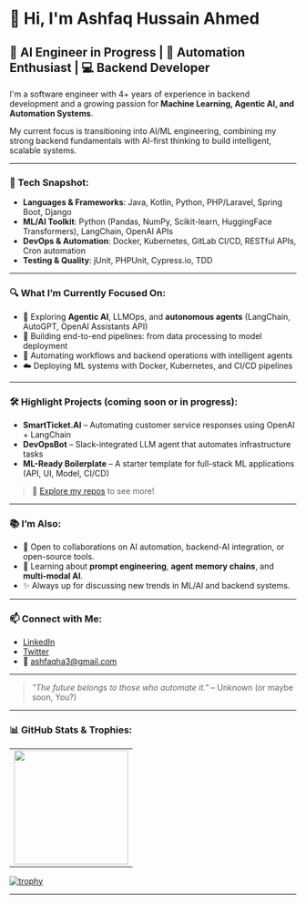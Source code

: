 # 👋 Hi, I'm Ashfaq Hussain Ahmed

## 🧠 AI Engineer in Progress | 🤖 Automation Enthusiast | 💻 Backend Developer

I'm a software engineer with 4+ years of experience in backend development and a growing passion for **Machine Learning, Agentic AI, and Automation Systems**.

My current focus is transitioning into AI/ML engineering, combining my strong backend fundamentals with AI-first thinking to build intelligent, scalable systems.

---

### 💼 Tech Snapshot:

* **Languages & Frameworks**: Java, Kotlin, Python, PHP/Laravel, Spring Boot, Django
* **ML/AI Toolkit**: Python (Pandas, NumPy, Scikit-learn, HuggingFace Transformers), LangChain, OpenAI APIs
* **DevOps & Automation**: Docker, Kubernetes, GitLab CI/CD, RESTful APIs, Cron automation
* **Testing & Quality**: jUnit, PHPUnit, Cypress.io, TDD

---

### 🔍 What I’m Currently Focused On:

* 🚀 Exploring **Agentic AI**, LLMOps, and **autonomous agents** (LangChain, AutoGPT, OpenAI Assistants API)
* 🧠 Building end-to-end pipelines: from data processing to model deployment
* 🤖 Automating workflows and backend operations with intelligent agents
* ☁️ Deploying ML systems with Docker, Kubernetes, and CI/CD pipelines

---

### 🛠️ Highlight Projects (coming soon or in progress):

* **SmartTicket.AI** – Automating customer service responses using OpenAI + LangChain
* **DevOpsBot** – Slack-integrated LLM agent that automates infrastructure tasks
* **ML-Ready Boilerplate** – A starter template for full-stack ML applications (API, UI, Model, CI/CD)

> 🔖 [Explore my repos](https://github.com/ashfaqshuvo007?tab=repositories) to see more!

---

### 📚 I’m Also:

* 💬 Open to collaborations on AI automation, backend-AI integration, or open-source tools.
* 🌱 Learning about **prompt engineering**, **agent memory chains**, and **multi-modal AI**.
* ✨ Always up for discussing new trends in ML/AI and backend systems.

---

### 📫 Connect with Me:

* [LinkedIn](https://www.linkedin.com/in/ashfaqhahmed/)
* [Twitter](https://twitter.com/ashfaq8495)
* 📧 [ashfaqha3@gmail.com](mailto:ashfaqha3@gmail.com)

---

> *"The future belongs to those who automate it."* – Unknown (or maybe soon, You?)

---

### 📊 GitHub Stats & Trophies:

<table>
  <tr>
    <td><img height="200" src="https://github-readme-stats.vercel.app/api?username=ashfaqshuvo007&show_icons=true&theme=dracula&include_all_commits=true"/></td>
  </tr>
</table>

[![trophy](https://github-profile-trophy.vercel.app/?username=ashfaqshuvo007\&theme=dracula)](https://github.com/ashfaqshuvo007/github-profile-trophy)

---

</table>


